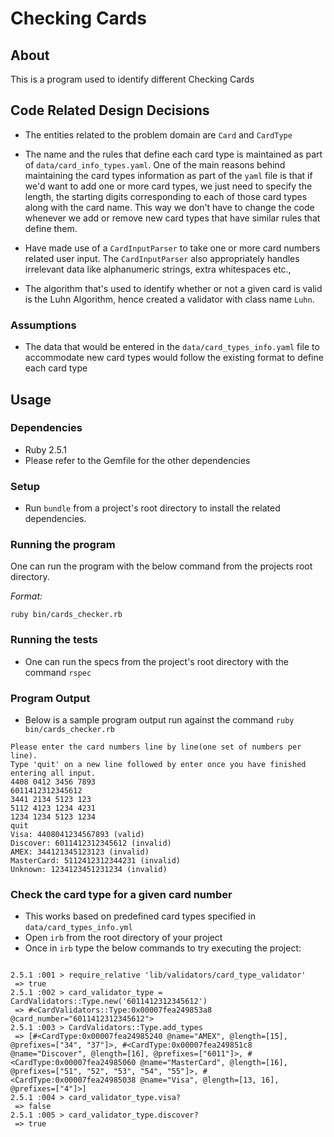 # Checking Cards

## About

This is a program used to identify different Checking Cards

## Code Related Design Decisions

* The entities related to the problem domain are `Card` and `CardType`

* The name and the rules that define each card type is maintained as part of
`data/card_info_types.yaml`. One of the main reasons behind maintaining the card types information as part of the `yaml` file is that if we'd want to add one or more card types, we just need to specify the length, the starting digits corresponding to each of those card types along with the card name. This way we don't have to change the code whenever we add or remove new card types that have similar rules that define them.

* Have made use of a `CardInputParser` to take one or more card numbers related user input. The `CardInputParser` also appropriately handles irrelevant data like alphanumeric strings, extra whitespaces etc.,

* The algorithm that's used to identify whether or not a given card is valid is the Luhn Algorithm, hence created a validator with class name `Luhn`.

### Assumptions
* The data that would be entered in the `data/card_types_info.yaml` file to accommodate new card types would follow the existing format to define each card type

## Usage

### Dependencies
* Ruby 2.5.1
* Please refer to the Gemfile for the other dependencies

### Setup
* Run `bundle` from a project's root directory to install the related dependencies.

### Running the program
One can run the program with the below command from the projects root directory.

*Format:*

`ruby bin/cards_checker.rb`

### Running the tests
* One can run the specs from the project's root directory with the command `rspec`

### Program Output

* Below is a sample program output run against the command `ruby bin/cards_checker.rb`

```
Please enter the card numbers line by line(one set of numbers per line).
Type 'quit' on a new line followed by enter once you have finished entering all input.
4408 0412 3456 7893
6011412312345612
3441 2134 5123 123
5112 4123 1234 4231
1234 1234 5123 1234
quit
Visa: 4408041234567893 (valid)
Discover: 6011412312345612 (invalid)
AMEX: 344121345123123 (invalid)
MasterCard: 5112412312344231 (invalid)
Unknown: 1234123451231234 (invalid)
```

### Check the card type for a given card number
* This works based on predefined card types specified in `data/card_types_info.yml`
* Open `irb` from the root directory of your project
* Once in `irb` type the below commands to try executing the project:
```

2.5.1 :001 > require_relative 'lib/validators/card_type_validator'
 => true
2.5.1 :002 > card_validator_type = CardValidators::Type.new('6011412312345612')
 => #<CardValidators::Type:0x00007fea249853a8 @card_number="6011412312345612">
2.5.1 :003 > CardValidators::Type.add_types
 => [#<CardType:0x00007fea24985240 @name="AMEX", @length=[15], @prefixes=["34", "37"]>, #<CardType:0x00007fea249851c8 @name="Discover", @length=[16], @prefixes=["6011"]>, #<CardType:0x00007fea24985060 @name="MasterCard", @length=[16], @prefixes=["51", "52", "53", "54", "55"]>, #<CardType:0x00007fea24985038 @name="Visa", @length=[13, 16], @prefixes=["4"]>]
2.5.1 :004 > card_validator_type.visa?
 => false
2.5.1 :005 > card_validator_type.discover?
 => true

 ```